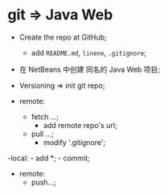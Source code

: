 
# git => Java Web

- Create the repo at GitHub;
    - add `README.md`, `linene`, `.gitignore`;

- 在 NetBeans 中创建 同名的 Java Web 项目;
- Versioning => init git repo;

- remote:
    - fetch ...;
        - add remote repo's url;
    - pull ...;
        - modify '.gitignore';

-local:
    - add *;
    - commit;

- remote:
    - push...;
